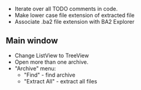 * Iterate over all TODO comments in code.
* Make lower case file extension of extracted file 
* Associate .ba2 file extension with BA2 Explorer

## Main window
* Change ListView to TreeView
* Open more than one archive.
* "Archive" menu:
	* "Find" - find archive
	* "Extract All" - extract all files
